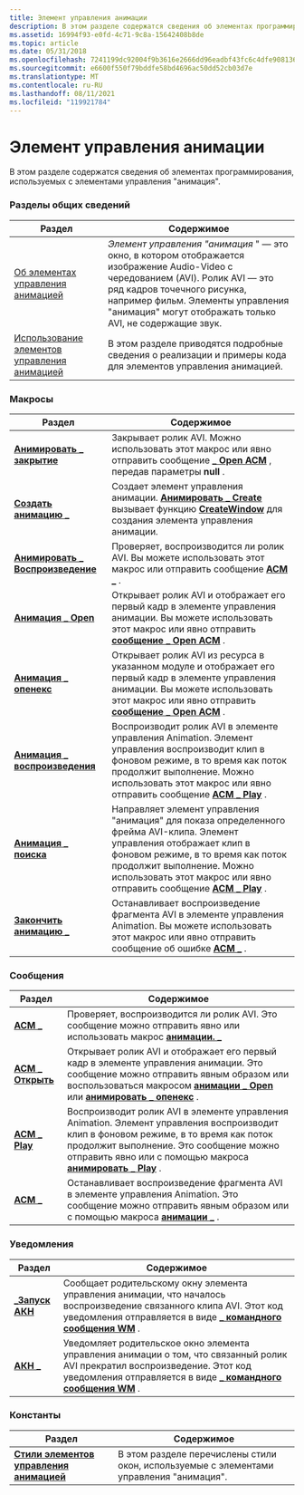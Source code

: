 ```yaml
---
title: Элемент управления анимации
description: В этом разделе содержатся сведения об элементах программирования, используемых с элементами управления "анимация".
ms.assetid: 16994f93-e0fd-4c71-9c8a-15642408b8de
ms.topic: article
ms.date: 05/31/2018
ms.openlocfilehash: 7241199dc92004f9b3616e2666dd96eadbf43fc6c4dfe9081369e13cca26e082
ms.sourcegitcommit: e6600f550f79bddfe58bd4696ac50dd52cb03d7e
ms.translationtype: MT
ms.contentlocale: ru-RU
ms.lasthandoff: 08/11/2021
ms.locfileid: "119921784"
---
```

# <a name="animation-control"></a>Элемент управления анимации

В этом разделе содержатся сведения об элементах программирования, используемых с элементами управления "анимация".

### <a name="overviews"></a>Разделы общих сведений



| Раздел                                                      | Содержимое                                                                                                                                                                                                                           |
|------------------------------------------------------------|------------------------------------------------------------------------------------------------------------------------------------------------------------------------------------------------------------------------------------|
| [Об элементах управления анимацией](animation-control-overview.md) | *Элемент управления "анимация* " — это окно, в котором отображается изображение Audio-Video с чередованием (AVI). Ролик AVI — это ряд кадров точечного рисунка, например фильм. Элементы управления "анимация" могут отображать только AVI, не содержащие звук.<br/> |
| [Использование элементов управления анимацией](using-animation-control.md)    | В этом разделе приводятся подробные сведения о реализации и примеры кода для элементов управления анимацией.<br/>                                                                                                                                      |



 

### <a name="macros"></a>Макросы



| Раздел                                           | Содержимое                                                                                                                                                                                                                                                          |
|-------------------------------------------------|-------------------------------------------------------------------------------------------------------------------------------------------------------------------------------------------------------------------------------------------------------------------|
| [**Анимировать \_ закрытие**](/windows/desktop/api/Commctrl/nf-commctrl-animate_close)         | Закрывает ролик AVI. Можно использовать этот макрос или явно отправить сообщение [**\_ Open ACM**](acm-open.md) , передав параметры **null** . <br/>                                                                                                              |
| [**Создать анимацию \_**](/windows/desktop/api/Commctrl/nf-commctrl-animate_create)       | Создает элемент управления анимации. [**Анимировать \_ Create**](/windows/desktop/api/Commctrl/nf-commctrl-animate_create) вызывает функцию [**CreateWindow**](/windows/desktop/api/winuser/nf-winuser-createwindowa) для создания элемента управления анимации. <br/>                                                                                   |
| [**Анимировать \_ Воспроизведение**](/windows/desktop/api/Commctrl/nf-commctrl-animate_isplaying) | Проверяет, воспроизводится ли ролик AVI. Вы можете использовать этот макрос или отправить сообщение [**ACM \_**](acm-isplaying.md) .<br/>                                                                                                                            |
| [**Анимация \_ Open**](/windows/desktop/api/Commctrl/nf-commctrl-animate_open)           | Открывает ролик AVI и отображает его первый кадр в элементе управления анимации. Вы можете использовать этот макрос или явно отправить [**сообщение \_ Open ACM**](acm-open.md) . <br/>                                                                                          |
| [**Анимация \_ опенекс**](/windows/desktop/api/Commctrl/nf-commctrl-animate_openex)       | Открывает ролик AVI из ресурса в указанном модуле и отображает его первый кадр в элементе управления анимации. Вы можете использовать этот макрос или явно отправить [**сообщение \_ Open ACM**](acm-open.md) . <br/>                                                    |
| [**Анимация \_ воспроизведения**](/windows/desktop/api/Commctrl/nf-commctrl-animate_play)           | Воспроизводит ролик AVI в элементе управления Animation. Элемент управления воспроизводит клип в фоновом режиме, в то время как поток продолжит выполнение. Можно использовать этот макрос или явно отправить сообщение [**ACM \_ Play**](acm-play.md) . <br/>                                    |
| [**Анимация \_ поиска**](/windows/desktop/api/Commctrl/nf-commctrl-animate_seek)           | Направляет элемент управления "анимация" для показа определенного фрейма AVI-клипа. Элемент управления отображает клип в фоновом режиме, в то время как поток продолжит выполнение. Можно использовать этот макрос или явно отправить сообщение [**ACM \_ Play**](acm-play.md) . <br/> |
| [**Закончить анимацию \_**](/windows/desktop/api/Commctrl/nf-commctrl-animate_stop)           | Останавливает воспроизведение фрагмента AVI в элементе управления Animation. Вы можете использовать этот макрос или явно отправить сообщение об ошибке [**ACM \_**](acm-stop.md) . <br/>                                                                                                               |



 

### <a name="messages"></a>Сообщения



| Раздел                                   | Содержимое                                                                                                                                                                                                                                   |
|-----------------------------------------|--------------------------------------------------------------------------------------------------------------------------------------------------------------------------------------------------------------------------------------------|
| [**ACM \_**](acm-isplaying.md) | Проверяет, воспроизводится ли ролик AVI. Это сообщение можно отправить явно или использовать макрос [**анимации. \_**](/windows/desktop/api/Commctrl/nf-commctrl-animate_isplaying)<br/>                                                                                   |
| [**ACM \_ Открыть**](acm-open.md)           | Открывает ролик AVI и отображает его первый кадр в элементе управления анимации. Это сообщение можно отправить явным образом или воспользоваться макросом [**анимации \_ Open**](/windows/desktop/api/Commctrl/nf-commctrl-animate_open) или [**анимировать \_ опенекс**](/windows/desktop/api/Commctrl/nf-commctrl-animate_openex) . <br/>              |
| [**ACM \_ Play**](acm-play.md)           | Воспроизводит ролик AVI в элементе управления Animation. Элемент управления воспроизводит клип в фоновом режиме, в то время как поток продолжит выполнение. Это сообщение можно отправить явно или с помощью макроса [**анимировать \_ Play**](/windows/desktop/api/Commctrl/nf-commctrl-animate_play) .<br/> |
| [**ACM \_**](acm-stop.md)           | Останавливает воспроизведение фрагмента AVI в элементе управления Animation. Это сообщение можно отправить явным образом или с помощью макроса [**анимации \_**](/windows/desktop/api/Commctrl/nf-commctrl-animate_stop) .<br/>                                                                            |



 

### <a name="notifications"></a>Уведомления



| Раздел                           | Содержимое                                                                                                                                                                                                       |
|---------------------------------|----------------------------------------------------------------------------------------------------------------------------------------------------------------------------------------------------------------|
| [**\_Запуск АКН**](acn-start.md) | Сообщает родительскому окну элемента управления анимации, что началось воспроизведение связанного клипа AVI. Этот код уведомления отправляется в виде [**\_ командного сообщения WM**](/windows/desktop/menurc/wm-command) . <br/>      |
| [**АКН \_**](acn-stop.md)   | Уведомляет родительское окно элемента управления анимации о том, что связанный ролик AVI прекратил воспроизведение. Этот код уведомления отправляется в виде [**\_ командного сообщения WM**](/windows/desktop/menurc/wm-command) . <br/> |



 

### <a name="constants"></a>Константы



| Раздел                                                        | Содержимое                                                                      |
|--------------------------------------------------------------|-------------------------------------------------------------------------------|
| [**Стили элементов управления анимацией**](animation-control-styles.md) | В этом разделе перечислены стили окон, используемые с элементами управления "анимация".<br/> |



 

 


